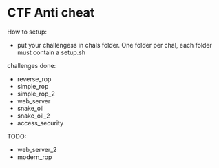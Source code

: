CTF Anti cheat
==========
How to setup:
 * put your challengess in chals folder. One folder per chal, each folder must contain
   a setup.sh 



challenges done:
* reverse_rop
* simple_rop
* simple_rop_2
* web_server
* snake_oil 
* snake_oil_2
* access_security

TODO:
* web_server_2
* modern_rop
